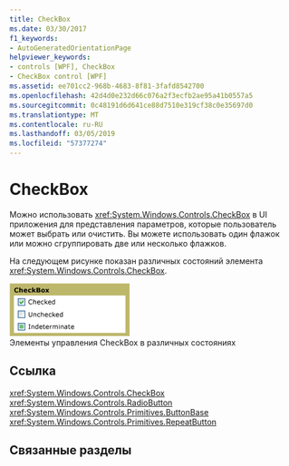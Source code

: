```yaml
---
title: CheckBox
ms.date: 03/30/2017
f1_keywords:
- AutoGeneratedOrientationPage
helpviewer_keywords:
- controls [WPF], CheckBox
- CheckBox control [WPF]
ms.assetid: ee701cc2-968b-4683-8f81-3fafd8542700
ms.openlocfilehash: 42d4d0e232d66c076a2f3ecfb2ae95a41b0557a5
ms.sourcegitcommit: 0c48191d6d641ce88d7510e319cf38c0e35697d0
ms.translationtype: MT
ms.contentlocale: ru-RU
ms.lasthandoff: 03/05/2019
ms.locfileid: "57377274"
---
```

# <a name="checkbox"></a>CheckBox
Можно использовать <xref:System.Windows.Controls.CheckBox> в UI  приложения для представления параметров, которые пользователь может выбрать или очистить. Вы можете использовать один флажок или можно сгруппировать две или несколько флажков.  
  
 На следующем рисунке показан различных состояний элемента <xref:System.Windows.Controls.CheckBox>.  
  
 ![Состояния CheckBox](./media/ss-ctl-checkbox.png "SS_CTL_checkbox")  
Элементы управления CheckBox в различных состояниях  
  
## <a name="reference"></a>Ссылка  
 <xref:System.Windows.Controls.CheckBox>  
  <xref:System.Windows.Controls.RadioButton>  
  <xref:System.Windows.Controls.Primitives.ButtonBase>  
  <xref:System.Windows.Controls.Primitives.RepeatButton>  
  
## <a name="related-sections"></a>Связанные разделы
